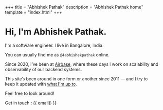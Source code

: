 +++
title = "Abhishek Pathak"
description = "Abhishek Pathak home"
template = "index.html"
+++

# Hi, I'm Abhishek Pathak.

I'm a software engineer. I live in Bangalore, India. 

You can usually find me as `@4abhishekpathak` online.

Since 2020, I’ve been at [Airbase](https://www.airbase.com), where these days I work on scalability and observability of our backend systems.

This site’s been around in one form or another since 2011 — and I try to keep it updated with [what I'm up to](https://nownownow.com/about).

Feel free to look around!

Get in touch : {{ email() }}